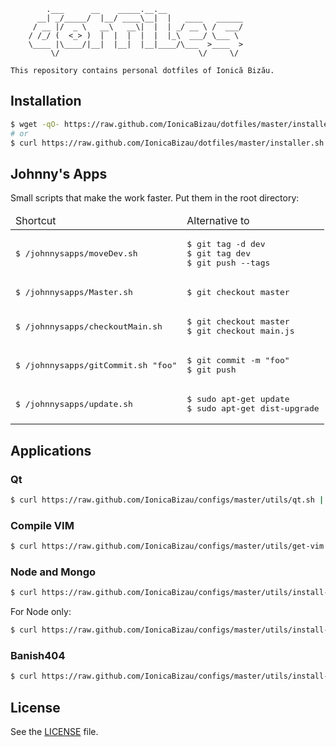 ```
        .___      __    _____.__.__
      __| _/_____/  |__/ ____\__|  |   ____   ______
     / __ |/  _ \   __\   __\|  |  | _/ __ \ /  ___/
    / /_/ (  <_> )  |  |  |  |  |  |_\  ___/ \___ \
    \____ |\____/|__|  |__|  |__|____/\___  >____  >
         \/                               \/     \/

This repository contains personal dotfiles of Ionică Bizău.
```

## Installation

```sh
$ wget -qO- https://raw.github.com/IonicaBizau/dotfiles/master/installer.sh | sh
# or
$ curl https://raw.github.com/IonicaBizau/dotfiles/master/installer.sh | sh
```

## Johnny's Apps

Small scripts that make the work faster. Put them in the root directory:

<table>
    <thead>
        <tr>
            <td>Shortcut</td>
            <td>Alternative to</td>
        </tr>
    </thead>
    <tbody>
        <tr>
            <td>
<pre>
$ /johnnysapps/moveDev.sh
</pre>
            </td>
            <td>
<pre>
$ git tag -d dev
$ git tag dev
$ git push --tags
</pre>
            </td>
        </tr>
        <tr>
            <td>
<pre>
$ /johnnysapps/Master.sh
</pre>
            </td>
            <td>
<pre>
$ git checkout master
</pre>
            </td>
        </tr>
        <tr>
            <td>
<pre>
$ /johnnysapps/checkoutMain.sh
</pre>
            </td>
            <td>
<pre>
$ git checkout master
$ git checkout main.js
</pre>
            </td>
        </tr>
        <tr>
            <td>
<pre>
$ /johnnysapps/gitCommit.sh "foo"
</pre>
            </td>
            <td>
<pre>
$ git commit -m "foo"
$ git push
</pre>
            </td>
        </tr>
        <tr>
            <td>
<pre>
$ /johnnysapps/update.sh
</pre>
            </td>
            <td>
<pre>
$ sudo apt-get update
$ sudo apt-get dist-upgrade
</pre>
            </td>
        </tr>
    </tbody>
</table>

## Applications

### Qt

```sh
$ curl https://raw.github.com/IonicaBizau/configs/master/utils/qt.sh | sh
```

### Compile VIM

```sh
$ curl https://raw.github.com/IonicaBizau/configs/master/utils/get-vim.sh | sh
```


### Node and Mongo

```sh
$ curl https://raw.github.com/IonicaBizau/configs/master/utils/install-node-and-mongo.sh | sh
```

For Node only:

```sh
$ curl https://raw.github.com/IonicaBizau/configs/master/utils/install-node.sh | sh
```


### Banish404

```sh
$ curl https://raw.github.com/IonicaBizau/configs/master/utils/install-banish404.sh | sh
```

## License
See the [LICENSE](./LICENSE) file.
